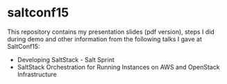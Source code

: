 # saltconf15
This repository contains my presentation slides (pdf version), steps I did during demo and other information from the following talks I gave at SaltConf15:

* Developing SaltStack - Salt Sprint
* SaltStack Orchestration for Running Instances on AWS and OpenStack Infrastructure
